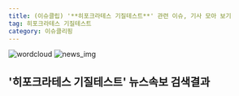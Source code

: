 ```yaml
---
title: (이슈클립) '**히포크라테스 기질테스트**' 관련 이슈, 기사 모아 보기
tag: 히포크라테스 기질테스트
category: 이슈클리핑
---
```

![wordcloud](https://s3.ap-northeast-2.amazonaws.com/lyrics101-wordcloud/2018-10-01-1538372454.png)
![news_img](https://user-images.githubusercontent.com/42597476/44507050-1206f400-a6e4-11e8-8d98-7ffbfebb353f.png)
## **'**히포크라테스 기질테스트**'** 뉴스속보 검색결과


